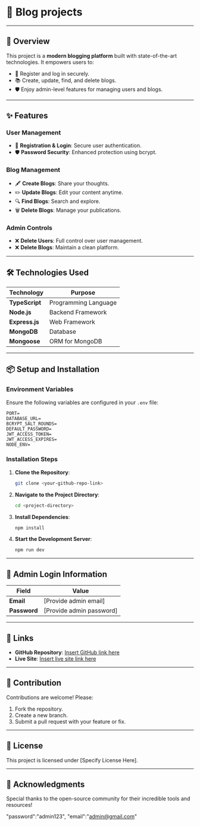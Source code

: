 # 🌟 Blog projects

---

## 🚀 Overview

This project is a **modern blogging platform** built with state-of-the-art technologies. It empowers users to:

- 📝 Register and log in securely.
- 📚 Create, update, find, and delete blogs.
- 🛡️ Enjoy admin-level features for managing users and blogs.

---

## ✨ Features

### User Management

- 🔐 **Registration & Login**: Secure user authentication.
- 🛡️ **Password Security**: Enhanced protection using bcrypt.

### Blog Management

- 🖋️ **Create Blogs**: Share your thoughts.
- ✏️ **Update Blogs**: Edit your content anytime.
- 🔍 **Find Blogs**: Search and explore.
- 🗑️ **Delete Blogs**: Manage your publications.

### Admin Controls

- ❌ **Delete Users**: Full control over user management.
- ❌ **Delete Blogs**: Maintain a clean platform.

---

## 🛠️ Technologies Used

| **Technology** | **Purpose**          |
| -------------- | -------------------- |
| **TypeScript** | Programming Language |
| **Node.js**    | Backend Framework    |
| **Express.js** | Web Framework        |
| **MongoDB**    | Database             |
| **Mongoose**   | ORM for MongoDB      |

---

## 📦 Setup and Installation

### Environment Variables

Ensure the following variables are configured in your `.env` file:

```plaintext
PORT=
DATABASE_URL=
BCRYPT_SALT_ROUNDS=
DEFAULT_PASSWORD=
JWT_ACCESS_TOKEN=
JWT_ACCESS_EXPIRES=
NODE_ENV=
```

### Installation Steps

1. **Clone the Repository**:

   ```bash
   git clone <your-github-repo-link>
   ```

2. **Navigate to the Project Directory**:

   ```bash
   cd <project-directory>
   ```

3. **Install Dependencies**:

   ```bash
   npm install
   ```

4. **Start the Development Server**:
   ```bash
   npm run dev
   ```

---

## 🔑 Admin Login Information

| **Field**    | **Value**                |
| ------------ | ------------------------ |
| **Email**    | [Provide admin email]    |
| **Password** | [Provide admin password] |

---

## 🔗 Links

- **GitHub Repository**: [Insert GitHub link here](#)
- **Live Site**: [Insert live site link here](#)

---

## 🤝 Contribution

Contributions are welcome! Please:

1. Fork the repository.
2. Create a new branch.
3. Submit a pull request with your feature or fix.

---

## 📜 License

This project is licensed under [Specify License Here].

---

## 🙏 Acknowledgments

Special thanks to the open-source community for their incredible tools and resources!

"password":"admin123",
"email":"admin@gmail.com"
